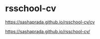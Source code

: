 # rsschool-cv
https://sashaprada.github.io/rsschool-cv/cv

https://sashaprada.github.io/rsschool-cv/
